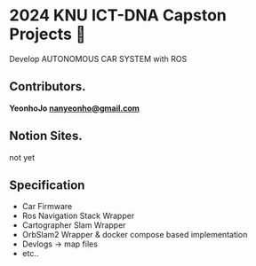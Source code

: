 # 2024 KNU ICT-DNA Capston Projects 👋
Develop AUTONOMOUS CAR SYSTEM with ROS

## Contributors.
**YeonhoJo <nanyeonho@gmail.com>**    

## Notion Sites.
not yet

## Specification
- Car Firmware
- Ros Navigation Stack Wrapper 
- Cartographer Slam Wrapper
- OrbSlam2 Wrapper & docker compose based implementation
- Devlogs -> map files
- etc..
